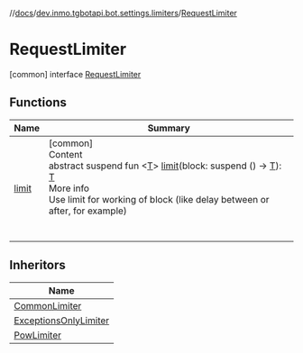 //[docs](../../../index.md)/[dev.inmo.tgbotapi.bot.settings.limiters](../index.md)/[RequestLimiter](index.md)



# RequestLimiter  
 [common] interface [RequestLimiter](index.md)   


## Functions  
  
|  Name |  Summary | 
|---|---|
| <a name="dev.inmo.tgbotapi.bot.settings.limiters/RequestLimiter/limit/#kotlin.coroutines.SuspendFunction0[TypeParam(bounds=[kotlin.Any?])]/PointingToDeclaration/"></a>[limit](limit.md)| <a name="dev.inmo.tgbotapi.bot.settings.limiters/RequestLimiter/limit/#kotlin.coroutines.SuspendFunction0[TypeParam(bounds=[kotlin.Any?])]/PointingToDeclaration/"></a>[common]  <br>Content  <br>abstract suspend fun <[T](limit.md)> [limit](limit.md)(block: suspend () -> [T](limit.md)): [T](limit.md)  <br>More info  <br>Use limit for working of block (like delay between or after, for example)  <br><br><br>|


## Inheritors  
  
|  Name | 
|---|
| <a name="dev.inmo.tgbotapi.bot.settings.limiters/CommonLimiter///PointingToDeclaration/"></a>[CommonLimiter](../-common-limiter/index.md)|
| <a name="dev.inmo.tgbotapi.bot.settings.limiters/ExceptionsOnlyLimiter///PointingToDeclaration/"></a>[ExceptionsOnlyLimiter](../-exceptions-only-limiter/index.md)|
| <a name="dev.inmo.tgbotapi.bot.settings.limiters/PowLimiter///PointingToDeclaration/"></a>[PowLimiter](../-pow-limiter/index.md)|

